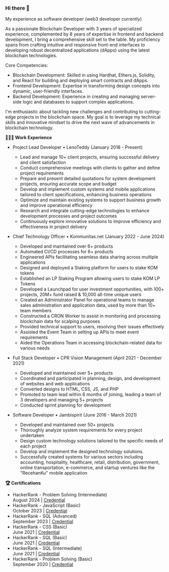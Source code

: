 ### Hi there 👋

My experience as software developer (web3 developer currently)

As a passionate Blockchain Developer with 3 years of specialized experience, complemented by 8 years of expertise in frontend and backend development, I bring a comprehensive skill set to the table. My proficiency spans from crafting intuitive and responsive front-end interfaces to developing robust decentralized applications (dApps) using the latest blockchain technologies.

Core Competencies:
- Blockchain Development: Skilled in using Hardhat, Ethers.js, Solidity, and React for building and deploying smart contracts and dApps.
- Frontend Development: Expertise in transforming design concepts into dynamic, user-friendly interfaces.
- Backend Development: Experience in creating and managing server-side logic and databases to support complex applications.

I'm enthusiastic about tackling new challenges and contributing to cutting-edge projects in the blockchain space. My goal is to leverage my technical skills and innovative mindset to drive the next wave of advancements in blockchain technology.

**🧑🏻‍💻 Work Experience**

- Project Lead Developer • LenoTeddy (January 2018 - Present)
  - Lead and manage 10+ client projects, ensuring successful delivery and client satisfaction
  - Conduct comprehensive meetings with clients to gather and define project requirements
  - Prepare and present detailed quotations for system development projects, ensuring accurate scope and budget
  - Develop and implement custom systems and mobile applications tailored to client specifications, enhancing business operations
  - Optimize and maintain existing systems to support business growth and improve operational efficiency
  - Research and integrate cutting-edge technologies to enhance development processes and project outcomes
  - Continuously explore innovative solutions to improve efficiency and effectiveness in project delivery

- Chief Technology Officer • Kommunitas.net (January 2022 - June 2024)
  - Developed and maintained over 6+ products
  - Automated CI/CD processes for 6+ products
  - Engineered APIs facilitating seamless data sharing across multiple applications
  - Designed and deployed a Staking platform for users to stake KOM tokens
  - Established an LP Staking Program allowing users to stake KOM LP Tokens
  - Developed a Launchpad for user investment opportunities, with 100+ projects, 20M+ fund raised & 10,000 all-time unique users
  - Created an Administrator Panel for operational teams to manage sales administration and application data, used by more than 10+ team members
  - Constructed a CRON Worker to assist in monitoring and processing blockchain data for scalping purposes
  - Provided technical support to users, resolving their issues effectively
  - Assisted the Event Team in setting up APIs to meet event requirements
  - Aided the Operations Team in accessing blockchain-related data for various needs

- Full Stack Developer • CPR Vision Management (April 2021 - December 2021)
  - Developed and maintained over 5+ products
  - Coordinated and participated in planning, design, and development of websites and web applications
  - Converted designs to HTML, CSS, JS, and PHP
  - Promoted to team lead within 6 months of joining, leading a team of 3 developers and managing 5+ projects
  - Conducted sprint planning for development

- Software Developer • Jambispirit (June 2016 - March 2021)
  - Developed and maintained over 50+ projects
  - Thoroughly analyze system requirements for every project undertaken
  - Design custom technology solutions tailored to the specific needs of each project
  - Develop and implement the designed technology solutions.
  - Successfully created systems for various sectors including accounting, hospitality, healthcare, retail, distribution, government, online transportation, e-commerce, and startup ventures like the "RecehanKu" mobile application

**🏆 Certifications**

- HackerRank - Problem Solving (Intermediate)
  <br>August 2024 | <a href="https://www.hackerrank.com/certificates/c6617a47c1f2" target="_blank">Credential</a>
- HackerRank - JavaScript (Basic)
  <br>October 2023 | <a href="https://www.hackerrank.com/certificates/2bab39fe00ea" target="_blank">Credential</a>
- HackerRank - SQL (Advanced)
  <br>September 2023 | <a href="https://www.hackerrank.com/certificates/c35d9e53f251" target="_blank">Credential</a>
- HackerRank - CSS (Basic)
  <br>June 2021 | <a href="https://www.hackerrank.com/certificates/4c4171a7a43d" target="_blank">Credential</a>
- HackerRank - SQL (Basic)
  <br>June 2021 | <a href="https://www.hackerrank.com/certificates/b55553c50037" target="_blank">Credential</a>
- HackerRank - SQL (Intermediate)
  <br>June 2021 | <a href="https://www.hackerrank.com/certificates/2f6b30d08ab0" target="_blank">Credential</a>
- HackerRank - Problem Solving (Basic)
  <br>September 2020 | <a href="https://www.hackerrank.com/certificates/6b45e1e44f3d" target="_blank">Credential</a>
